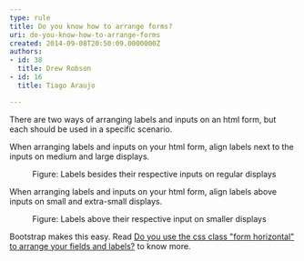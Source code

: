 ```yaml
---
type: rule
title: Do you know how to arrange forms?
uri: do-you-know-how-to-arrange-forms
created: 2014-09-08T20:50:09.0000000Z
authors:
- id: 38
  title: Drew Robson
- id: 16
  title: Tiago Araujo

---
```




<span class='intro'> <p>There are two ways of arranging labels and inputs on an html form, but each should be used in a specific scenario.​</p> </span>

<p>When arranging labels and inputs on your html form, align labels next to the inputs on medium and large displays. ​</p><dl class="image"><dt> 
      <img src="/PublishingImages/forms-desktop.jpg" alt="" /> 
   </dt><dd>Figure&#58; Labels besides their respective inputs on regular displays</dd></dl><p>When arranging labels and inputs on your html form, align labels above inputs on small and extra-small displays.</p><dl class="image"><dt> 
         <img src="/PublishingImages/forms-mobile.jpg" alt="" /> 
      </dt><dd>Figure&#58; Labels above their respective input on smaller displays</dd></dl><p>Bootstrap makes this easy. Read 
         <a href="/do-you-use-the-css-class-＂form-horizontal＂-to-arrange-your-fields-and-labels">Do you use the css class &quot;form horizontal&quot; to arrange your fields and labels?</a> to know more.</p>
​​


